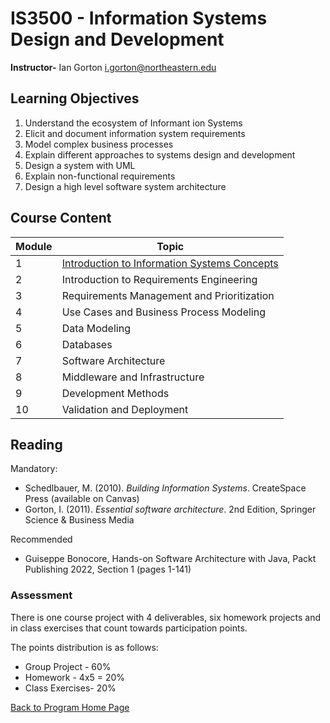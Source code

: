 # IS3500 - Information Systems Design and Development

**Instructor-** Ian Gorton i.gorton@northeastern.edu

## Learning Objectives

1. Understand the ecosystem of Informant ion Systems
1. Elicit and document information system requirements
1. Model complex business processes
1. Explain different approaches to systems design and development
1. Design a system with UML
1. Explain non-functional requirements 
1. Design a high level software system architecture


## Course Content

| Module | Topic                                                        |
| ------ | ------------------------------------------------------------ |
| 1      | [Introduction to Information Systems Concepts](https://gortonator.github.io/London22/mod-1) |
| 2      | Introduction to Requirements Engineering                     |
| 3      | Requirements Management and Prioritization                   |
| 4      | Use Cases and Business Process Modeling                      |
| 5      | Data Modeling                                                |
| 6      | Databases                                                    |
| 7      | Software Architecture                                        |
| 8      | Middleware and Infrastructure                                |
| 9      | Development Methods                                          |
| 10     | Validation and Deployment                                    |



## Reading
Mandatory: 

- Schedlbauer, M. (2010). *Building Information Systems*. CreateSpace Press (available on Canvas)
- Gorton, I. (2011). *Essential software architecture*. 2nd Edition, Springer Science & Business Media

Recommended

- Guiseppe Bonocore, Hands-on Software Architecture with Java, Packt Publishing 2022,  Section 1 (pages 1-141)



### Assessment

There is one course project with 4 deliverables, six homework projects and in class exercises that count towards participation points. 

The points distribution is as follows:

- Group Project - 60%
- Homework - 4x5 = 20%
- Class Exercises- 20%









[Back to Program Home Page](https://gortonator.github.io/London22/)
